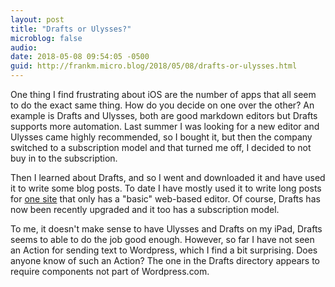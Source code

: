 ```yaml
---
layout: post
title: "Drafts or Ulysses?"
microblog: false
audio: 
date: 2018-05-08 09:54:05 -0500
guid: http://frankm.micro.blog/2018/05/08/drafts-or-ulysses.html
---
```

One thing I find frustrating about iOS are the number of apps that all seem to do the exact same thing. How do you decide on one over the other? An example is Drafts and Ulysses, both are good markdown editors but Drafts supports more automation. Last summer I was looking for a new editor and Ulysses came highly recommended, so I bought it, but then the company switched to a subscription model and that turned me off, I decided to not buy in to the subscription. 

Then I learned about Drafts, and so I went and downloaded it and have used it to write some blog posts. To date I have mostly used it to write long posts for [one site](http://writing.frankmcpherson.org) that only has a "basic" web-based editor. Of course, Drafts has now been recently upgraded and it too has a subscription model. 

To me, it doesn't make sense to have Ulysses and Drafts on my iPad, Drafts seems to able to do the job good enough. However, so far I have not seen an Action for sending text to Wordpress, which I find a bit surprising. Does anyone know of such an Action? The one in the Drafts directory appears to require components not part of Wordpress.com. 
